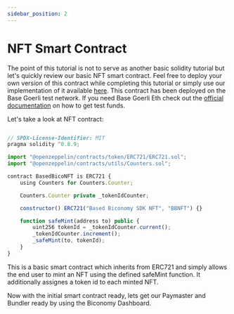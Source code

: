 ```yaml
---
sidebar_position: 2
---
```


# NFT Smart Contract

The point of this tutorial is not to serve as another basic solidity tutorial but let's quickly review our basic NFT smart contract. Feel free to deploy your own version of this contract while completing this tutorial or simply use our implementation of it available [here](https://goerli.basescan.org/address/0x0a7755bDfb86109D9D403005741b415765EAf1Bc). This contract has been deployed on the Base Goerli test network. If you need Base Goerli Eth check out the [official documentation](https://docs.base.org/tools/network-faucets/) on how to get test funds. 

Let's take a look at NFT contract: 

```javascript

// SPDX-License-Identifier: MIT
pragma solidity ^0.8.9;

import "@openzeppelin/contracts/token/ERC721/ERC721.sol";
import "@openzeppelin/contracts/utils/Counters.sol";

contract BasedBicoNFT is ERC721 {
    using Counters for Counters.Counter;

    Counters.Counter private _tokenIdCounter;

    constructor() ERC721("Based Biconomy SDK NFT", "BBNFT") {}

    function safeMint(address to) public {
        uint256 tokenId = _tokenIdCounter.current();
        _tokenIdCounter.increment();
        _safeMint(to, tokenId);
    }
}

```

This is a basic smart contract which inherits from ERC721 and simply allows the end user to mint an NFT using the defined safeMint function. It additionally assignes a token id to each minted NFT. 

Now with the initial smart contract ready, lets get our Paymaster and Bundler ready by using the Biconomy Dashboard.
